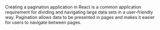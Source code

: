 Creating a pagination application in React is a common application requirement for dividing and navigating large data sets in a user-friendly way. Pagination allows data to be presented in pages and makes it easier for users to navigate between pages.

